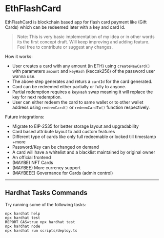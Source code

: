# EthFlashCard

EthFlashCard is blockchain based app for flash card payment like (Gift Cards) which can be redeemed later with a key and card Id.

> Note: This is very basic implementation of my idea or in other words its the first concept draft. Will keep improving and adding feature. Feel free to contribute or suggest any changes.


How it works:
- User creates a card with any amount (in ETH) using `createNewCard()` with parameters `amount` and `keyHash` (keccak256) of the password user wanna use.
- The above step generates and returs a `cardId` for the card generated.
- Card can be redeemed either partially or fully to anyone.
- Partial redemption requires a `keyHash` swap meaning it will replace the key for next redemption.
- User can either redeem the card to same wallet or to other wallet address using `redeemCard()` or `redeemCardTo()` function respectively.

Future integrations:
- Migrate to EIP-2535 for better storage layout and upgradability
- Card based attribute layout to add custom features
- Different type of cards like only full redeemable or locked till timestamp +more
- Password/Key can be changed on demand
- A card will have a whitelist and a blacklist maintained by original owner
- An official frontend
- (MAYBE) NFT Cards
- (MAYBEE) More currency support
- (MAYBEEE) Governance for Cards (admin control)


---

## Hardhat Tasks Commands

Try running some of the following tasks:

```shell
npx hardhat help
npx hardhat test
REPORT_GAS=true npx hardhat test
npx hardhat node
npx hardhat run scripts/deploy.ts
```
